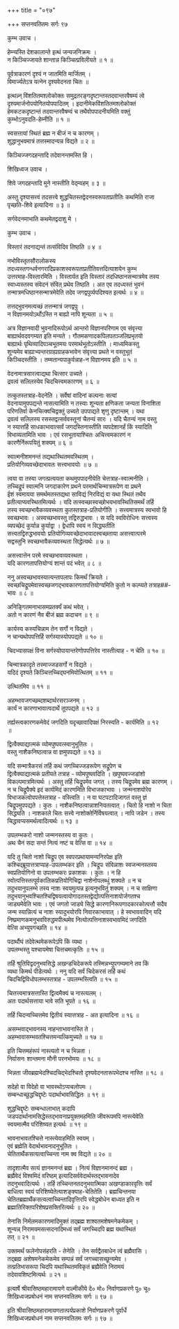 +++
title = "०९७"

+++
सप्तनवतितमः सर्गः ९७  
  
कुम्भ उवाच ।  
  
हेम्न्यस्ति देशकालान्ते इत्थं जन्यजनिक्रमः ।  
न किञ्चिज्जायते शान्तान्न किञ्चित्प्रविलीयते ॥ १ ॥  
  
पूर्वत्राकारणं दृश्यं न जातमिति मार्जितम् ।  
विमार्ज्यतेऽत्र यत्नेन दृश्यवेदनता चितः ॥   
  
इत्थन्न्न् विंशतितमश्लोकोक्तः समुद्रतरङ्गदृष्टान्तस्तदवान्तरवैषम्यं त्वे   
दृश्यमार्जनोपयोगितयोपपादितम् । इदानीमेकविंशतितमश्लोकोक्तं   
हेमकटकदृष्टान्तं तदवान्तरवैषम्यं च तथैवोपपादनीयमिति वक्तुं   
कुम्भोऽनुवदति-हेम्नीति ॥ १ ॥  
  
स्वसत्तायां स्थितं ब्रह्म न बीजं न च कारणम् ।  
शुद्धानुभवमात्रं तत्तस्मादन्यन्न विद्यते ॥ २ ॥  
  
किञ्चिज्जगदहन्तादि तदेवानन्तमस्ति हि ।  
  
शिखिध्वज उवाच ।  
  
शिवे जगदहन्तादि मुने नास्तीति वेद्म्यहम् ॥ ३ ॥  
  
अस्तु दृश्यासत्त्वं तदसत्त्वे शुद्धचितस्तद्वेदनस्वरूपताप्रतीतिः कथमिति राजा   
पृच्छति-शिवे इत्यादिना ॥ ३ ॥  
    
सर्गवेदनमाभाति कथमेतद्वदाशु मे ।  
  
कुम्भ उवाच ।  
  
विस्तारं तदनाद्यन्तं तत्संविदिव तिष्ठति ॥ ४ ॥  
  
नभोविस्तृतसौरालोकस्य   
तदध्यस्तगन्धर्वनगरादिप्रकाशस्वरूपताप्रतीतिवत्तदित्याशयेन कुम्भ   
उत्तरमाह-विस्तारमिति । विस्तार्यत इति विस्तारं तदधिष्ठानसन्मात्रमेव तस्य   
स्वाध्यस्तस्य संवेदनं संवित् प्रथेव तिष्ठति । अत एव तदध्यस्तं भुवनं   
तन्मात्रमधिष्ठानसन्मात्रमेवेति तदेव जगद्वपुर्व्यपदिश्यत इत्यर्थः ॥ ४ ॥  
  
तत्तद्भुवनमत्यच्छं तत्तन्मात्रं जगद्वपुः ।  
न विज्ञानमयोऽर्थोऽस्ति न बाह्यो नापि शून्यता ॥ ५ ॥  
  
अत्र विज्ञानवादी भुवनादिरूपोऽर्थ आन्तरो विज्ञानपरिणाम एव संवृत्त्या   
बाह्यार्थवदवगम्यत इति मन्यते । गौतमकणादकपिलपतञ्जलिप्रभृतयो   
बाह्यार्थः पृथिव्यादिपञ्चभूतमयः परमार्थभूतोऽस्तीति । माध्यमिकस्तु   
शून्यमेव बाह्याभ्यन्तरग्राह्यग्राहकभावेन संवृत्त्या प्रथते न वस्तुभूतं   
किञ्चिदस्तीति । तम्मतान्यपाकुर्वन्नाह-न विज्ञानमय इति ॥ ५ ॥  
  
वेदनामात्रसारत्वाद्यथा चित्सार उच्यते ।  
द्रवत्वं सलिलस्येव चिदचित्त्वमकारणम् ॥ ६ ॥  
  
तत्कुतस्तत्राह-वेदनेति । सर्वेषां वादिनां कल्पनाः सत्यां   
वेदनायामुपपद्यन्ते नासत्यामिति न तस्याः शून्यता क्षणिकता जन्यता विनाशिता   
परिणतिर्वा केनचित्क्वचिद्वक्तुं उच्यते उपपाद्यते शृणु दृष्टान्तम् । यथा   
द्रवत्वं सलिलस्य रसस्तद्वत्सर्ववस्तूनां चैतन्यं सारः । यदि चैतन्यं नाम वस्तु   
न स्यात्तर्हि साधकाभावात्सर्वं जगदस्तिनास्तीति व्यपदेशानर्हं किं स्यादिति   
विभाव्यतामिति भावः । एवं रसभूतायाश्चितः अचित्त्वमकारणं न   
कारणैर्निरूपयितुं शक्यम् ॥ ६ ॥  
  
स्वात्मनीशमनन्तं तद्यथास्थितमवस्थितम् ।  
प्रतियोगिव्यवच्छेदाभावतः सत्त्वभावयोः ॥ ७ ॥  
  
त्वया वा तस्या जगत्प्रत्ययता कथमुपपादनीयेति चेत्तत्राह-स्वात्मनीति ।   
तच्चिद्रूपं स्वात्मनि जगदाकारेण प्रथने परमार्थचिन्मात्ररूपेण वा प्रथने   
ईशं स्वमायया समर्थमतस्तद्यथा साविद्यं निरविद्यं वा यथा स्थितं तथैव   
प्रतीत्याप्यवस्थितमित्यर्थः । यदि तत्स्वच्छास्वच्छोभयभावस्थितिसमर्थं तर्हि   
तस्य स्वच्छभावैकव्यवस्थता कुतस्तत्राह-प्रतियोगीति । सत्त्वमात्रस्य स्वभावो हि   
स्वच्छभावः । अस्वच्छभावस्तु तद्विरुद्धभावः । स यदि स्वविरोधिनः सत्त्वस्य   
व्यपच्छेदं कुर्यान्न कुर्याद्वा । द्वेधापि स्वयं न सिद्ध्यतीति   
सत्त्वतद्विरुद्धभावयोः प्रतियोगिव्यवच्छेदाभावादस्वच्छताया असत्त्वात्परमे   
सद्वस्तुनि स्वच्छभावैकव्यवस्थता सिद्धेत्यर्थः ॥ ७ ॥  
  
असत्त्वात्तेन परमे स्वच्छभावव्यवस्थता ।  
यदि कारणतापत्तियोग्यं शान्तं पदं भवेत् ॥ ८ ॥  
  
ननु अस्वच्छभावस्यात्यन्तापलापः किमर्थं क्रियते ।   
स्वच्छचिद्रूपमेवास्वच्छजगद्भावकारणतापत्तियोग्यमिति कुतो न कल्प्यते तत्राह##-  
भावः ॥ ८ ॥  
  
अनिङ्गितमनाभासमप्रतर्क्यं कथं भवेत् ।  
अतो न कारणं नैव बीजं ब्रह्म कदाचन ॥ ९ ॥  
  
कार्यस्य कस्यचिन्नाम तेन सर्गो न विद्यते ।  
न चान्यथोपपत्तिर्हि सर्गस्यास्योपपद्यते ॥ १० ॥  
  
चिदभ्यासपक्षं विना सर्गस्योपायान्तरेणोपपत्तिरेव नास्तीत्याह - न चेति ॥ १० ॥  
  
चिन्मात्रकादृते तस्माज्जडसर्गो न विद्यते ।  
यदिदं दृश्यते किञ्चित्तच्चिद्घनमिवोत्थितम् ॥ ११ ॥  
  
उत्थितमिव ॥ ११ ॥  
  
अहम्भावजगच्छब्दशब्दार्थरसरञ्जनम् ।  
कार्यं न कारणाभावात्पदार्थे तूपपद्यते ॥ १२ ॥  
  
तर्ह्यस्त्वकारणकमेवेदं जगदिति यदृच्छावादिपक्षं निरस्यति - कार्यमिति ॥ १२   
॥  
  
द्वित्वैक्याद्यात्मकं व्योमपुष्पवत्स्वानुभूतितः ।  
वस्तु नाशैकनिष्ठत्वान्न वा ज्ञमुपपद्यते ॥ १३ ॥  
  
यदि सन्मात्रैकरसं तर्हि कथं जगच्चिज्जडरूपेण सद्रूपेण च   
द्वित्वैक्याद्यात्मकं प्रतीयते तत्राह - व्योमपुष्पवदिति । खपुष्पवज्जडांशो   
विकल्पमात्रमित्यर्थः । अस्तु तर्हि चिद्रूपमेव जगत् । तस्य चिद्रूपमेव ब्रह्म कारणम् ।   
न च चिद्रूपैक्ये इदं कार्यमिदं कारणमिति विभाजकाभावः । जन्मनाशयोरेव   
विभाजकत्वोपपत्तेस्तत्राह - वस्त्विति । न वा घटपटादिजागतं वस्तु ज्ञं   
चिद्रूपमुपपद्यते । कुतः । नाशैकनिष्ठत्वान्नाशनियतत्वात् । चितो हि नाशो न चिता   
सिद्ध्यति । नाशकाले चितः सत्त्वे नाशोक्तेर्निर्विषयत्वात् । नापि जडेन । तस्य   
चिद्धावप्यसमर्थत्वादित्यर्थः ॥ १३ ॥  
  
उपलम्भकरो नाशो जन्मनस्तस्य वा कुतः ।  
अथ चैनं सदा सन्तं नित्यं नष्टं च वेत्सि वा ॥ १४ ॥  
  
यदि तु चितो नाशो चिद्रूप एव स्वपरप्रथायामन्यनिरपेक्ष इति   
कश्चिद्ब्रूयात्तत्राप्याह-उपलम्भकर इति । चिद्रूपः संविन्नाशः स्वजन्मनस्तस्य   
स्वप्रतियोगिनो वा उपलम्भकरः प्रकाशकः । कुतः । न हि   
स्वोत्पत्तिस्तत्पूर्वकालिकप्रतियोगिचिद्वा नाशेनोपलब्धुं शक्यते ॥ न च   
तदुभयानुपलम्भे तस्य नाशः स्वयमुत्पन्न इत्यनुभवितुं शक्यम् । न च साक्षिणा   
तदुभयानुभवश्चितश्चिद्विषयत्वायोगादतस्तद्वेद्योत्पत्तिनाशयोर्जगतश्च   
जाड्यमेवेति भावः । एवं जगतो जाड्ये सिद्धे कारणानिरूपणादकारकोत्पत्तौ सदैव   
जन्म स्यान्नित्यं च नाशः स्यादुभयोरपि निवारकाभावात् । हे स्वभाववादिन् यदि   
निष्प्रमाणकमनुभवविरुद्धमपीत्थमेव नित्योत्पत्तिनाशस्वभावमिदं जगदिति   
वेत्सि अभ्युपगच्छति ॥ १४ ॥  
  
पदार्थौघं तदेवेत्थमेकरूपेऽपि किं व्यथा ।  
उपलम्भस्तु यश्चायमेषा चित्तचमत्कृतिः ॥ १५ ॥  
  
तर्हि श्रुतिविद्वदनुभवसिद्धे अखन्डचिदेकरूपे तस्मिन्नभ्युपगम्यमाने तव किं   
व्यथा किमर्थ पीडेत्यर्थः । ननु यदि सर्वं चिदेकरसं तर्हि कथं   
चिदचिद्विविधोपलम्भस्तत्राह - उपलम्भस्त्विति ॥ १५ ॥  
  
चित्तत्त्वमात्रसत्तास्ति द्वित्वमैक्यं च नास्त्यलम् ।  
अतः पदार्थसत्ताया भावे सति भूपते ॥ १६ ॥  
  
तर्हि चिदन्यच्चित्तमेव द्वितीयं स्यात्तत्राह - अत इत्यादिना ॥ १६ ॥  
  
असम्भवाद्भावनस्य नाहन्ताभावनास्ति ते ।  
अहम्भावासम्भवतश्चित्तमन्यत्किमुच्यते ॥ १७ ॥  
  
इति चित्तमहंरूपं नास्त्यतो न च भिन्नता ।  
निर्वासनः शान्तमना मौनी परनभोमयः ॥ १८ ॥  
  
भिन्नता जीवब्रह्मभेदश्चिदचिद्भेदश्चितो दृश्यवेदनतारूपभेदश्च नास्ति ॥ १८ ॥  
  
सदेहो वा विदेहो वा भावस्थोऽप्यचलोपमः ।  
सम्बन्धाच्छुद्धचिद्दृष्टेः पदार्थाभावसिद्धितः ॥ १९ ॥  
  
शुद्धचिद्दृष्टेः सम्बन्धालाभात् कदापि   
जडपदार्थानामसिद्धेस्तद्भावनाप्रयुक्तमहमिति जीवरूपमपि नास्त्येवेति   
स्वयमात्मैव परिशिष्यत इत्यर्थः ॥ १९ ॥  
  
भावनाभावतश्चित्ते नास्त्येवाहमिति स्वयम् ।  
एवं ब्रह्मेति वेदार्थभावनादनुभूतितः ।  
चेतितार्थैकसत्यत्वाच्चिन्ता नाम क्व विद्यते ॥ २० ॥  
  
तादृशात्मैव सत्यं ज्ञानमनन्तं ब्रह्म । नित्यं विज्ञानमानन्दं ब्रह्म ।   
ब्रह्मैवेदं विश्वमिदं वरिष्ठम् इत्यादिसर्ववेदार्थस्तद्भावनादेव   
तदनुभवादित्यर्थः । तर्हि तच्चिन्तनतदनुभवात्मिका अखण्डाकारवृत्तिः सर्वं   
बाधित्वा स्वयं परिशिष्येतेत्याशङ्क्याह-चेतितेति । ब्रह्मचिन्तनया   
चेतितब्रह्मार्थैकसत्यत्वाच्चिन्तादिवृत्तिरपि स्वेद्धबोधेन बाध्यत इति न   
ब्रह्मातिरिक्तपरिशेषप्रसक्तिरित्यर्थः ॥ २० ॥  
  
तेनासि निर्मलमकारणमादिमुक्तं तद्ब्रह्म शाश्वतमशेषमनेकमेकम् ।  
शून्यन्न् निरामयमसत्सदनादिमध्यं सर्वं जगच्चिदपि ब्रह्म यथास्थितं   
तत् ॥ २१ ॥  
  
उक्तमर्थं फलेनोपसंहरति - तेनेति । तेन सर्वद्वैतबाधेन त्वं ब्रह्मैवासि ।   
तद्ब्रह्म अशेषमनेकमेकमेव सम्पन्नं सर्वं जगच्चासच्छून्यमेव ।   
तत्प्रतिभासरूपा चिदपि यथास्थितमविकृतं ब्रह्मैवेति निरामयं   
तदेवावशिष्टमित्यर्थः ॥ २१ ॥  
  
इत्यार्षे श्रीवासिष्ठमहारामायणे वाल्मीकीये दे० मो० निर्वाणप्रकरणे पू० चू०   
शिखिध्वजप्रबोधनं नाम सप्तनवतितमः सर्गः ॥ ९७ ॥  
  
इति श्रीवासिष्ठमहारामायणतात्पर्यप्रकाशे निर्वाणप्रकरणे पूर्वार्धे   
शिखिध्वजप्रबोधनं नाम सप्तनवतितमः सर्गः ॥ ९७ ॥  
  